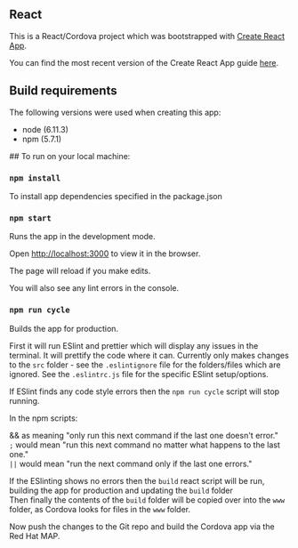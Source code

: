 ## React

This is a React/Cordova project which was bootstrapped with [Create React App](https://github.com/facebookincubator/create-react-app).

You can find the most recent version of the Create React App guide [here](https://github.com/facebookincubator/create-react-app/blob/master/packages/react-scripts/template/README.md).

## Build requirements

The following versions were used when creating this app:

 - node (6.11.3)
 - npm (5.7.1)

## To run on your local machine:

### `npm install`

To install app dependencies specified in the package.json

### `npm start`

Runs the app in the development mode.

Open [http://localhost:3000](http://localhost:3000) to view it in the browser.

The page will reload if you make edits.

You will also see any lint errors in the console.

### `npm run cycle`

Builds the app for production.


First it will run ESlint and prettier which will display any issues in the terminal. It will prettify the code where it can. Currently only makes changes to the `src` folder - see the `.eslintignore` file for the folders/files which are ignored. See the `.eslintrc.js` file for the specific ESlint setup/options.  
  
If ESlint finds any code style errors then the `npm run cycle` script will stop running.  
  
  In the npm scripts:  

&& as meaning "only run this next command if the last one doesn't error."  
`;` would mean "run this next command no matter what happens to the last one."  
`||` would mean "run the next command only if the last one errors."  
   


If the ESlinting shows no errors then the `build` react script will be run, building the app for production and updating the `build` folder  
Then finally the contents of the `build` folder will be copied over into the `www` folder, as Cordova looks for files in the `www` folder.  
  
  
Now push the changes to the Git repo and build the Cordova app via the Red Hat MAP.
